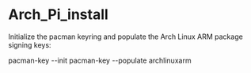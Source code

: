 # Arch_Pi_install

Initialize the pacman keyring and populate the Arch Linux ARM package signing keys:

pacman-key --init
pacman-key --populate archlinuxarm


 
